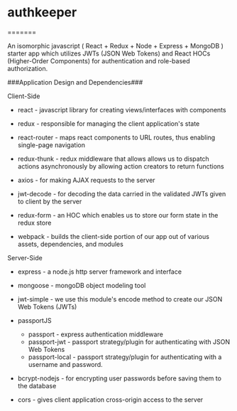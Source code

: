 # authkeeper
=======

An isomorphic javascript ( React + Redux + Node + Express + MongoDB ) starter app which utilizes JWTs (JSON Web Tokens) and React HOCs (Higher-Order Components) for authentication and role-based authorization.


###Application Design and Dependencies###

Client-Side

* react - javascript library for creating views/interfaces with components

* redux - responsible for managing the client application's state

* react-router - maps react components to URL routes, thus enabling single-page navigation

* redux-thunk - redux middleware that allows allows us to dispatch actions asynchronously by allowing action creators to return functions

* axios - for making AJAX requests to the server

* jwt-decode - for decoding the data carried in the validated JWTs given to client by the server

* redux-form - an HOC which enables us to store our form state in the redux store

* webpack - builds the client-side portion of our app out of various assets, dependencies, and modules



Server-Side

* express - a node.js http server framework and interface

* mongoose - mongoDB object modeling tool

* jwt-simple - we use this module's encode method to create our JSON Web Tokens (JWTs)

* passportJS
    * passport - express authentication middleware
    * passport-jwt - passport strategy/plugin for authenticating with JSON Web Tokens
    * passport-local - passport strategy/plugin for authenticating with a username and password.

* bcrypt-nodejs - for encrypting user passwords before saving them to the database

* cors - gives client application cross-origin access to the server

